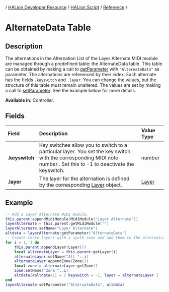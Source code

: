 / [HALion Developer Resource](../..//HALion-Developer-Resource.md) / [HALion Script](./HALion-Script.md) / [Reference](./Reference.md) /

# AlternateData Table

## Description

The alternations in the Alternation List of the Layer Alternate MIDI module are managed through a predefined table: the AlternateData table. This table can be obtained by making a call to [getParameter](./getParameter.md) with ``"AlternateData"`` as parameter. The alternations are referenced by their index. Each alternate has the fields ``.keyswitch`` and ``.layer``. You can change the values, but the structure of this table must remain unaltered. The values are set by making a call to [setParameter](./setParameter.md). See the example below for more details.

**Available in:** Controller.

## Fields

|Field|Description|Value Type|
|:-|:-|:-|
|**.keyswitch**|Key switches allow you to switch to a particular layer. You set the key switch with the corresponding MIDI note number . Set this to -1 to deactivate the keyswitch.|number|
|**.layer**|The layer for the alternation is defined by the corresponding [Layer](./Layer.md) object.|[Layer](./Layer.md)|

## Example

```lua
-- Add a Layer Alternate MIDI module.
this.parent:appendMidiModule(MidiModule("Layer Alternate"))
layerAlternate = this.parent:getMidiModule("")
layerAlternate:setName("Layer Alternate")
altdata = layerAlternate:getParameter("AlternateData")
-- Create three layers with a synth zone and add them to the alternation list.
for i = 1, 3 do
    this.parent:appendLayer(Layer())
    local alternateLayer = this.parent:getLayer(i)
    alternateLayer:setName("Alt "..i)
    alternateLayer:appendZone(Zone())
    local zone = alternateLayer:getZone()
    zone:setName("Zone "..i)
    altdata[#altdata+1] = { keyswitch = -1, layer = alternateLayer }
end
layerAlternate:setParameter("AlternateData", altdata)
```